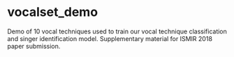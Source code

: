 # vocalset_demo
Demo of 10 vocal techniques used to train our vocal technique classification and singer identification model. Supplementary material for ISMIR 2018 paper submission.
